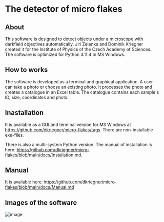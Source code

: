# The detector of micro flakes

## About
This software is designed to detect objects under a microscope with darkfield objectives automatically. Jiri Zelenka and Dominik Kriegner created it for the Institute of Physics of the Czech Academy of Sciences. The software is optimized for Python 3.11.4 in MS Windows.

## How to works
The software is developed as a terminal and graphical application. A user can take a photo or choose an existing photo. It processes the photo and creates a catalogue in an Excel table. The catalogue contains each sample's ID, size, coordinates and photo.

## Inastallation
It is available as a GUI and terminal version for MS Windows at https://github.com/dkriegner/micro-flakes/tags. There are non-installable exe-files.

There is also a multi-system Python version. The manual of installation is here: https://github.com/dkriegner/micro-flakes/blob/main/docs/Installation.md.

## Manual
It is available here: https://github.com/dkriegner/micro-flakes/blob/main/docs/Manual.md

## Images of the software
![image](https://github.com/dkriegner/micro-flakes/assets/44098973/67df86cd-df06-477b-afdf-0e1bcc6e0f5b)
